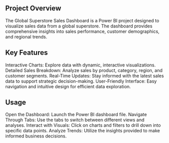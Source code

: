 ## Project Overview
The Global Superstore Sales Dashboard is a Power BI project designed to visualize sales data from a global superstore. The dashboard provides comprehensive insights into sales performance, customer demographics, and regional trends.
## Key Features
Interactive Charts: Explore data with dynamic, interactive visualizations.
Detailed Sales Breakdown: Analyze sales by product, category, region, and customer segments.
Real-Time Updates: Stay informed with the latest sales data to support strategic decision-making.
User-Friendly Interface: Easy navigation and intuitive design for efficient data exploration.
## Usage
Open the Dashboard: Launch the Power BI dashboard file.
Navigate Through Tabs: Use the tabs to switch between different views and analyses.
Interact with Visuals: Click on charts and filters to drill down into specific data points.
Analyze Trends: Utilize the insights provided to make informed business decisions.
